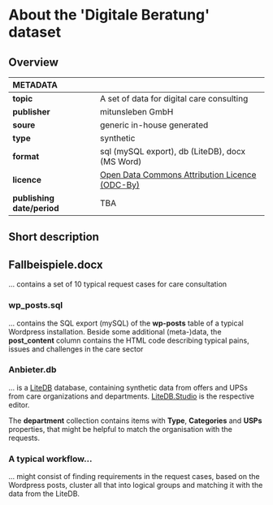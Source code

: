 # About the 'Digitale Beratung' dataset

## Overview

|METADATA||
|:-----|------|
|**topic**|A set of data for digital care consulting|
|**publisher**|mitunsleben GmbH|
|**soure**|generic in-house generated|
|**type**|synthetic|
|**format**|sql (mySQL export), db (LiteDB), docx (MS Word)|
|**licence**|[Open Data Commons Attribution Licence (ODC-By)](https://opendatacommons.org/licenses/by/summary/)|
|**publishing date/period**|TBA|

## Short description

## Fallbeispiele.docx
... contains a set of 10 typical request cases for care consultation

### wp_posts.sql
... contains the SQL export (mySQL) of the **wp-posts** table of a typical Wordpress installation. Beside some additional (meta-)data, the **post_content** column contains the HTML code describing typical pains, issues and challenges in the care sector

### Anbieter.db
... is a [LiteDB](https://github.com/mbdavid/LiteDB) database, containing synthetic data from offers and UPSs from care organizations and departments. [LiteDB.Studio](https://github.com/mbdavid/LiteDB.Studio) is the respective editor. 

The **department** collection contains items with **Type**, **Categories** and **USPs** properties, that might be helpful to match the organisation with the requests.
 
### A typical workflow...
... might consist of finding requirements in the request cases, based on the Wordpress posts, cluster all that into logical groups and matching it with the data from the LiteDB. 